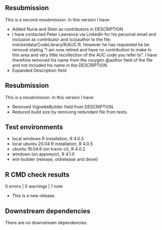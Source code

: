 ## Resubmission
This is a second resubmission. In this version I have:

* Added Nuria and Stein as contributors in DESCRIPTION
* I have contacted Peter Lawrence via LinkedIn for
  his personal email and inclusion as contributor and
  (co)author to the file: 
  inst/extdata/CodeLibrary/R/AUC.R. However he has
  requested he be removal stating "I am now retired 
  and have no contribution to make in this area and
  very little recollection of the AUC code you refer
  to". I have therefore removed his name from the
  roxygen @author field of the file and not included
  his name in the DESCRIPTION.
* Expanded Description field
  

## Resubmission
This is a resubmission. In this version I have:

* Removed VignetteBuilder field from DESCRIPTION.
* Reduced build size by removing redundant file from tests.

## Test environments
* local windows R installation, R 4.0.3
* local ubuntu 20.04 R installation, R 4.0.5
* ubuntu 16.04.6 (on travis-ci), R 4.0.2
* windows (on appveyor), R 4.1.0
* win-builder (release, oldrelease and devel)

## R CMD check results

0 errors | 0 warnings | 1 note

* This is a new release.

## Downstream dependencies

There are no downstream dependencies.

